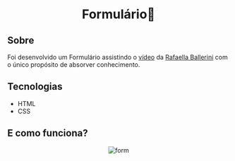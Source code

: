 <h1 align="center">Formulário📃</h1>

<h2>Sobre</h2>

Foi desenvolvido um Formulário assistindo o [vídeo](https://www.youtube.com/watch?v=wwqOJ2o84S4&ab_channel=RafaellaBallerini) da [Rafaella Ballerini](https://www.instagram.com/rafaballerini/?hl=pt-br) com o único propósito de absorver conhecimento.

<h2>Tecnologias</h2>

- HTML
- CSS

<h2>E como funciona?</h2>

<div align="center">
 
 ![form](https://user-images.githubusercontent.com/87393548/149584527-e7f99e1a-45de-4f35-a172-75dfcf209783.gif)

 </div>